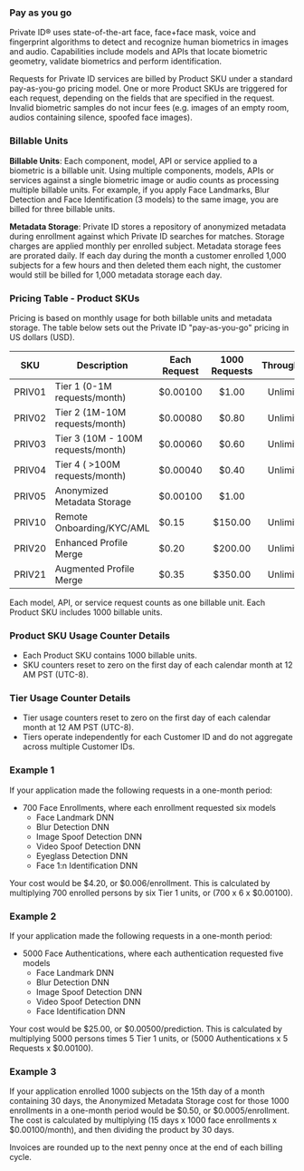 ### Pay as you go 
Private ID® uses state-of-the-art face, face+face mask, voice and fingerprint algorithms to detect and recognize human biometrics in images and audio. Capabilities include models and APIs that locate biometric geometry, validate biometrics and perform identification. 

Requests for Private ID services are billed by Product SKU under a standard pay-as-you-go pricing model. One or more Product SKUs are triggered for each request, depending on the fields that are specified in the request. Invalid biometric samples do not incur fees (e.g. images of an empty room, audios containing silence, spoofed face images).

### Billable Units 
**Billable Units**: Each component, model, API or service applied to a biometric is a billable unit. Using multiple components, models, APIs or services against a single biometric image or audio counts as processing multiple billable units. For example, if you apply Face Landmarks, Blur Detection and Face Identification (3 models) to the same image, you are billed for three billable units. 

**Metadata Storage**: Private ID stores a repository of anonymized metadata during enrollment against which Private ID searches for matches. Storage charges are applied monthly per enrolled subject. Metadata storage fees are prorated daily. If each day during the month a customer enrolled 1,000 subjects for a few hours and then deleted them each night, the customer would still be billed for 1,000 metadata storage each day. 

### Pricing Table - Product SKUs

Pricing is based on monthly usage for both billable units and metadata storage. The table below sets out the Private ID "pay-as-you-go" pricing in US dollars (USD). 

| SKU | Description | Each Request | 1000 Requests | Throughput |
| ---- | ----------- | ------- | :-----------: | :-----------: | 
| PRIV01 | Tier 1 (0-1M requests/month) | $0.00100 | $1.00 | Unlimited |
| PRIV02 | Tier 2 (1M-10M requests/month) | $0.00080 | $0.80 | Unlimited |
| PRIV03 | Tier 3 (10M - 100M requests/month) | $0.00060 | $0.60 | Unlimited | 
| PRIV04 | Tier 4 ( >100M requests/month) | $0.00040 | $0.40 | Unlimited |
| PRIV05 | Anonymized Metadata Storage | $0.00100 | $1.00 | |
| PRIV10 | Remote Onboarding/KYC/AML | $0.15 | $150.00 | Unlimited |
| PRIV20 | Enhanced Profile Merge | $0.20 | $200.00 | Unlimited |
| PRIV21 | Augmented Profile Merge | $0.35 | $350.00 | Unlimited |

Each model, API, or service request counts as one billable unit. 
Each Product SKU includes 1000 billable units.

### Product SKU Usage Counter Details 
* Each Product SKU contains 1000 billable units.
* SKU counters reset to zero on the first day of each calendar month at 12 AM PST (UTC-8). 

### Tier Usage Counter Details 
* Tier usage counters reset to zero on the first day of each calendar month at 12 AM PST (UTC-8). 
* Tiers operate independently for each Customer ID and do not aggregate across multiple Customer IDs.
 
### Example 1
If your application made the following requests in a one-month period:
* 700 Face Enrollments, where each enrollment requested six models
  * Face Landmark DNN
  * Blur Detection DNN
  * Image Spoof Detection DNN
  * Video Spoof Detection DNN
  * Eyeglass Detection DNN
  * Face 1:n Identification DNN

Your cost would be $4.20, or $0.006/enrollment. This is calculated by multiplying 700 enrolled persons by six Tier 1 units, or (700 x 6 x $0.00100).

### Example 2
If your application made the following requests in a one-month period:
* 5000 Face Authentications, where each authentication requested five models 
  * Face Landmark DNN
  * Blur Detection DNN
  * Image Spoof Detection DNN 
  * Video Spoof Detection DNN
  * Face Identification DNN

Your cost would be $25.00, or $0.00500/prediction. This is calculated by multiplying 5000 persons times 5 Tier 1 units, or (5000 Authentications x 5 Requests x $0.00100).

### Example 3
If your application enrolled 1000 subjects on the 15th day of a month containing 30 days, the Anonymized Metadata Storage cost for those 1000 enrollments in a one-month period would be $0.50, or $0.0005/enrollment. The cost is calculated by multiplying (15 days x 1000 face enrollments x $0.00100/month), and then dividing the product by 30 days. 

Invoices are rounded up to the next penny once at the end of each billing cycle.